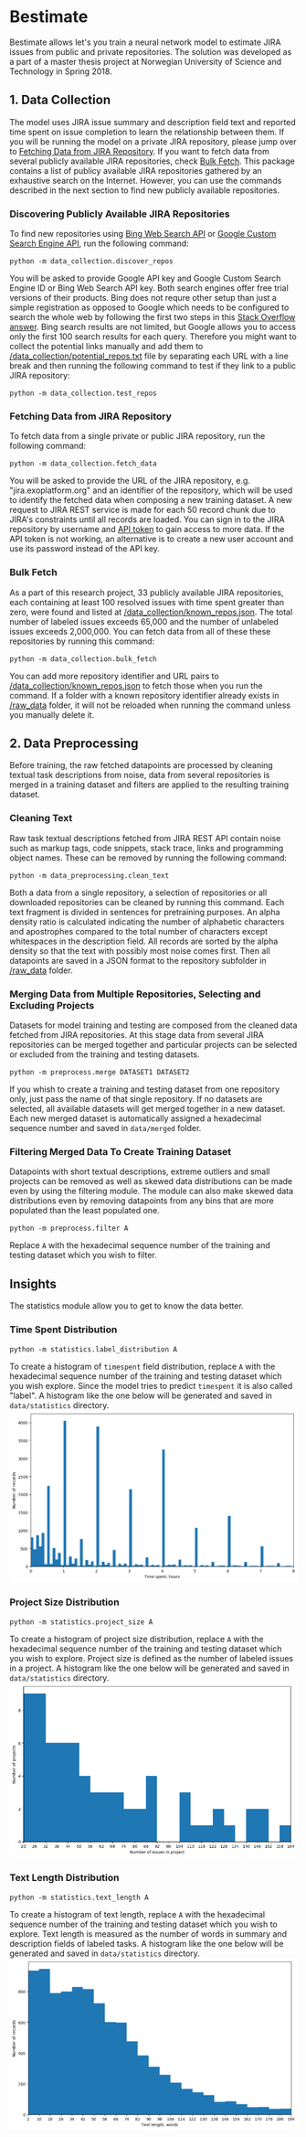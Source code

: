 # Bestimate
Bestimate allows let's you train a neural network model to estimate JIRA issues from public and private repositories. The solution was developed as a part of a master thesis project at Norwegian University of Science and Technology in Spring 2018.

## 1. Data Collection
The model uses JIRA issue summary and description field text and reported time spent on issue completion to learn the relationship between them. If you will be running the model on a private JIRA repository, please jump over to [Fetching Data from JIRA Repository](#fetching-data-from-jira-repository). If you want to fetch data from several publicly available JIRA repositories, check [Bulk Fetch](#bulk-fetch). This package contains a list of publicy available JIRA repositories gathered by an exhaustive search on the Internet. However, you can use the commands described in the next section to find new publicly available repositories.

### Discovering Publicly Available JIRA Repositories
To find new repositories using [Bing Web Search API](https://azure.microsoft.com/en-us/services/cognitive-services/bing-web-search-api/) or [Google Custom Search Engine API](https://cse.google.com/cse/), run the following command:
```
python -m data_collection.discover_repos
```
You will be asked to provide Google API key and Google Custom Search Engine ID or Bing Web Search API key. Both search engines offer free trial versions of their products. Bing does not requre other setup than just a simple registration as opposed to Google which needs to be configured to search the whole web by following the first two steps in this [Stack Overflow answer](https://stackoverflow.com/a/37084643). Bing search results are not limited, but Google allows you to access only the first 100 search results for each query. Therefore you might want to collect the potential links manually and add them to [/data_collection/potential_repos.txt](data_collection/potential_repos.txt) file by separating each URL with a line break and then running the following command to test if they link to a public JIRA repository:
```
python -m data_collection.test_repos
```

### Fetching Data from JIRA Repository
To fetch data from a single private or public JIRA repository, run the following command:
```
python -m data_collection.fetch_data
```
You will be asked to provide the URL of the JIRA repository, e.g. "jira.exoplatform.org" and an identifier of the repository, which will be used to identify the fetched data when composing a new training dataset. A new request to JIRA REST service is made for each 50 record chunk due to JIRA's constraints until all records are loaded. You can sign in to the JIRA repository by username and [API token](https://confluence.atlassian.com/cloud/api-tokens-938839638.html) to gain access to more data. If the API token is not working, an alternative is to create a new user account and use its password instead of the API key.

### Bulk Fetch

As a part of this research project, 33 publicly available JIRA repositories, each containing at least 100 resolved issues with time spent greater than zero, were found and listed at [/data_collection/known_repos.json](data_collection/known_repos.json). The total number of labeled issues exceeds 65,000 and the number of unlabeled issues exceeds 2,000,000. You can fetch data from all of these these repositories by running this command:
```
python -m data_collection.bulk_fetch
```
You can add more repository identifier and URL pairs to [/data_collection/known_repos.json](data_collection/known_repos.json) to fetch those when you run the command. If a folder with a known repository identifier already exists in [/raw_data](raw_data) folder, it will not be reloaded when running the command unless you manually delete it.

## 2. Data Preprocessing
Before training, the raw fetched datapoints are processed by cleaning textual task descriptions from noise, data from several repositories is merged in a training dataset and filters are applied to the resulting training dataset.

### Cleaning Text
Raw task textual descriptions fetched from JIRA REST API contain noise such as markup tags, code snippets, stack trace, links and programming object names. These can be removed by running the following command:
```
python -m data_preprocessing.clean_text
```
Both a data from a single repository, a selection of repositories or all downloaded repositories can be cleaned by running this command. Each text fragment is divided in sentences for pretraining purposes. An alpha density ratio is calculated indicating the number of alphabetic characters and apostrophes compared to the total number of characters except whitespaces in the description field. All records are sorted by the alpha density so that the text with possibly most noise comes first. Then all datapoints are saved in a JSON format to the repository subfolder in [/raw_data](raw_data) folder.

### Merging Data from Multiple Repositories, Selecting and Excluding Projects
Datasets for model training and testing are composed from the cleaned data fetched from JIRA repositories. At this stage data from several JIRA repositories can be merged together and particular projects can be selected or excluded from the training and testing datasets.
```
python -m preprocess.merge DATASET1 DATASET2
```
If you whish to create a training and testing dataset from one repository only, just pass the name of that single repository. If no datasets are selected, all available datasets will get merged together in a new dataset. Each new merged dataset is automatically assigned a hexadecimal sequence number and saved in `data/merged` folder.

### Filtering Merged Data To Create Training Dataset
Datapoints with short textual descriptions, extreme outliers and small projects can be removed as well as skewed data distributions can be made even by using the filtering module. The module can also make skewed data distributions even by removing datapoints from any bins that are more populated than the least populated one.
```
python -m preprocess.filter A
```
Replace `A` with the hexadecimal sequence number of the training and testing dataset which you wish to filter.

## Insights
The statistics module allow you to get to know the data better.

### Time Spent Distribution
```
python -m statistics.label_distribution A
```
To create a histogram of `timespent` field distribution, replace `A` with the hexadecimal sequence number of the training and testing dataset which you wish explore. Since the model tries to predict `timespent` it is also called "label". A histogram like the one below will be generated and saved in `data/statistics` directory.
![label_distribution example](readme_images/label_distribution_example.png)

### Project Size Distribution
```
python -m statistics.project_size A
```
To create a histogram of project size distribution, replace `A` with the hexadecimal sequence number of the training and testing dataset which you wish to explore. Project size is defined as the number of labeled issues in a project. A histogram like the one below will be generated and saved in `data/statistics` directory.
![project_size example](readme_images/project_size_example.png)

### Text Length Distribution
```
python -m statistics.text_length A
```
To create a histogram of text length, replace `A` with the hexadecimal sequence number of the training and testing dataset which you wish to explore. Text length is measured as the number of words in summary and description fields of labeled tasks. A histogram like the one below will be generated and saved in `data/statistics` directory.
![text_length example](readme_images/text_length_example.png)
